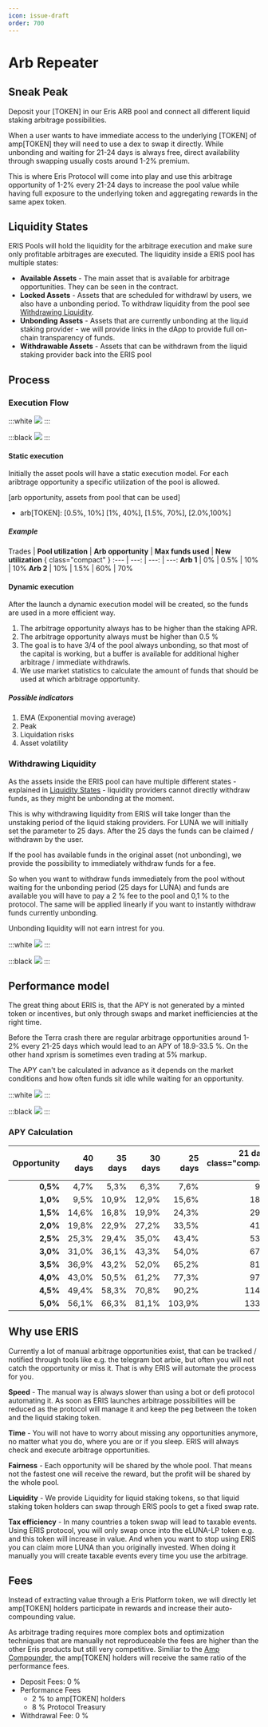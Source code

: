 ```yaml
---
icon: issue-draft
order: 700
---
```


# Arb Repeater

## Sneak Peak 

Deposit your [TOKEN] in our Eris ARB pool and connect all different liquid staking arbitrage possibilities.

When a user wants to have immediate access to the underlying [TOKEN] of amp[TOKEN] they will need to use a dex to swap it directly.
While unbonding and waiting for 21-24 days is always free, direct availability through swapping usually costs around 1-2% premium.

This is where Eris Protocol will come into play and use this arbitrage opportunity of 1-2% every 21-24 days to increase the pool value while having full exposure to the underlying token and aggregating rewards in the same apex token.

## Liquidity States

ERIS Pools will hold the liquidity for the arbitrage execution and make sure only profitable arbitrages are executed.
The liquidity inside a ERIS pool has multiple states:

- **Available Assets** - The main asset that is available for arbitrage opportunities. They can be seen in the contract.
- **Locked Assets** - Assets that are scheduled for withdrawl by users, we also have a unbonding period. To withdraw liquidity from the pool see [Withdrawing Liquidity](#withdrawing-liquidity).
- **Unbonding Assets** - Assets that are currently unbonding at the liquid staking provider - we will provide links in the dApp to provide full on-chain transparency of funds.
- **Withdrawable Assets** - Assets that can be withdrawn from the liquid staking provider back into the ERIS pool

## Process

### Execution Flow

:::white
![](2022-09-19-12-49-15.png)
:::

:::black
![](2022-09-19-12-49-39.png)
:::

#### Static execution

Initially the asset pools will have a static execution model. For each aribtrage opportunity a specific utilization of the pool is allowed.

[arb opportunity, assets from pool that can be used]
- arb[TOKEN]: [0.5%, 10%] [1%, 40%], [1.5%, 70%], [2.0%,100%]

##### Example

Trades | **Pool utilization** | **Arb opportunity** | **Max funds used** | **New utilization** { class="compact" }
:--- | ---: | ---: | ---:
**Arb 1** | 0% | 0.5% | 10% | 10%
**Arb 2** | 10% | 1.5% | 60% | 70%

#### Dynamic execution
After the launch a dynamic execution model will be created, so the funds are used in a more efficient way.

1. The arbitrage opportunity always has to be higher than the staking APR.
2. The arbitrage opportunity always must be higher than 0.5 %
3. The goal is to have 3/4 of the pool always unbonding, so that most of the capital is working, but a buffer is available for additional higher arbitrage / immediate withdrawls.
4. We use market statistics to calculate the amount of funds that should be used at which arbitrage opportunity.

##### Possible indicators

1. EMA (Exponential moving average)
2. Peak
3. Liquidation risks
4. Asset volatility


### Withdrawing Liquidity

As the assets inside the ERIS pool can have multiple different states - explained in [Liquidity States](#liquidity-states) - liquidity providers cannot directly withdraw funds, as they might be unbonding at the moment.

This is why withdrawing liquidity from ERIS will take longer than the unstaking period of the liquid staking providers. For LUNA we will initially set the parameter to 25 days. After the 25 days  the funds can be claimed / withdrawn by the user.

If the pool has available funds in the original asset (not unbonding), we provide the possibility to immediately withdraw funds for a fee.

So when you want to withdraw funds immediately from the pool without waiting for the unbonding period (25 days for LUNA) and funds are available you will have to pay a 2 % fee to the pool and 0,1 % to the protocol. The same will be applied linearly if you want to instantly withdraw funds currently unbonding.

Unbonding liquidity will not earn intrest for you.

:::white
![](2022-09-19-13-37-42.png)
:::

:::black
![](2022-09-19-13-37-25.png)
:::

## Performance model

The great thing about ERIS is, that the APY is not generated by a minted token or incentives, but only through swaps and market inefficiencies at the right time.

Before the Terra crash there are regular arbitrage opportunities around 1-2% every 21-25 days which would lead to an APY of 18.9-33.5 %. On the other hand xprism is sometimes even trading at 5% markup.

The APY can't be calculated in advance as it depends on the market conditions and how often funds sit idle while waiting for an opportunity.

:::white
![](2022-09-19-13-33-33.png)
:::

:::black
![](2022-09-19-13-33-55.png)
:::

### APY Calculation

**Opportunity** | **40 days** | **35 days** | **30 days** | **25 days** | **21 days** { class="compact" }
---: | ---: | ---: | ---: | ---: | ---:
**0,5%** | 4,7% | 5,3% | 6,3% | 7,6% | 9,1%
**1,0%** | 9,5% | 10,9% | 12,9% | 15,6% | 18,9%
**1,5%** | 14,6% | 16,8% | 19,9% | 24,3% | 29,5%
**2,0%** | 19,8% | 22,9% | 27,2% | 33,5% | 41,1%  
**2,5%** | 25,3% | 29,4% | 35,0% | 43,4% | 53,6%  
**3,0%** | 31,0% | 36,1% | 43,3% | 54,0% | 67,2%  
**3,5%** | 36,9% | 43,2% | 52,0% | 65,2% | 81,8%
**4,0%** | 43,0% | 50,5% | 61,2% | 77,3% | 97,7%  
**4,5%** | 49,4% | 58,3% | 70,8% | 90,2% | 114,9%  
**5,0%** | 56,1% | 66,3% | 81,1% | 103,9% | 133,5%

## Why use ERIS

Currently a lot of manual arbitrage opportunities exist, that can be tracked / notified through tools like e.g. the telegram bot arbie, but often you will not catch the opportunity or miss it. That is why ERIS will automate the process for you.

**Speed** - The manual way is always slower than using a bot or defi protocol automating it. As soon as ERIS launches arbitrage possibilities will be reduced as the protocol will manage it and keep the peg between the token and the liquid staking token.

**Time** - You will not have to worry about missing any opportunities anymore, no matter what you do, where you are or if you sleep. ERIS will always check and execute arbitrage opportunities.

**Fairness** - Each opportunity will be shared by the whole pool. That means not the fastest one will receive the reward, but the profit will be shared by the whole pool. 

**Liquidity** - We provide Liquidity for liquid staking tokens, so that liquid staking token holders can swap through ERIS pools to get a fixed swap rate.

**Tax efficiency** - In many countries a token swap will lead to taxable events. Using ERIS protocol, you will only swap once into the eLUNA-LP token e.g. and this token will increase in value. And when you want to stop using ERIS you can claim more LUNA than you originally invested. When doing it manually you will create taxable events every time you use the arbitrage.

## Fees

Instead of extracting value through a Eris Platform token, we will directly let amp[TOKEN] holders participate in rewards and increase their auto-compounding value.

As arbitrage trading requires more complex bots and optimization techniques that are manually not reproduceable the fees are higher than the other Eris products but still very competitive. Similiar to the [Amp Compounder](./../amp-compounder/), the amp[TOKEN] holders will receive the same ratio of the performance fees.

- Deposit Fees: 0 %
- Performance Fees
  - 2 % to amp[TOKEN] holders 
  - 8 % Protocol Treasury
- Withdrawal Fee: 0 %
